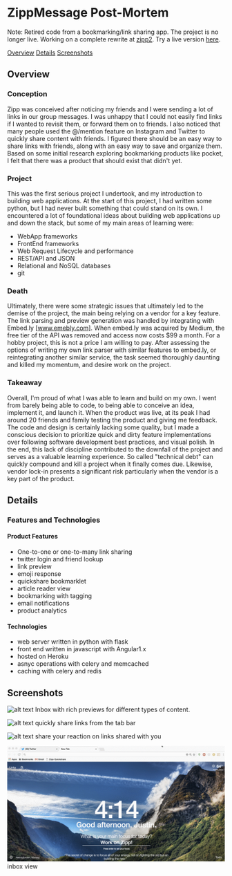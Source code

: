 # ZippMessage Post-Mortem
Note: Retired code from a bookmarking/link sharing app. The project is no longer live. Working on a complete rewrite at [zipp2](https://www.github.com/luthy2/zipp2). Try a live version [here](zipp2.herokuapp.com). <br/>

<a href="#overview">Overview</a>
<a href = "#details">Details</a>
<a href = "#screenshots">Screenshots</a>

## Overview <a name="overview">

### Conception
Zipp was conceived after noticing my friends and I were sending a lot of links in our group messages. I was unhappy that I could not easily find links if I wanted to revisit them, or forward them on to friends. I also noticed that many people used the @/mention feature on Instagram and Twitter to quickly share content with friends. I figured there should be an easy way to share links with friends, along with an easy way to save and organize them. Based on some initial research exploring bookmarking products like pocket, I felt that there was a product that should exist that didn't yet.

### Project
This was the first serious project I undertook, and my introduction to building web applications. At the start of this project, I had written some python, but I had never built something that could stand on its own. I encountered a lot of foundational ideas about building web applications up and down the stack, but some of my main areas of learning were:
  * WebApp frameworks
  * FrontEnd frameworks
  * Web Request Lifecycle and performance
  * REST/API and JSON
  * Relational and NoSQL databases
  * git

### Death
Ultimately, there were some strategic issues that ultimately led to the demise of the project, the main being relying on a vendor for a key feature. The link parsing and preview generation was handled by integrating with Embed.ly [www.emebly.com]. When embed.ly was acquired by Medium, the free tier of the API was removed and access now costs $99 a month. For a hobby project, this is not a price I am willing to pay. After assessing the options of writing my own link parser with similar features to embed.ly, or reintegrating another similar service, the task seemed thoroughly daunting and killed my momentum, and desire work on the project.

### Takeaway
Overall, I'm proud of what I was able to learn and build on my own. I went from barely being able to code, to being able to conceive an idea, implement it, and launch it. When the product was live, at its peak I had around 20 friends and family testing the product and giving me feedback. The code and design is certainly lacking some quality, but I made a conscious decision to prioritize quick and dirty feature implementations over following software development best practices, and visual polish. In the end, this lack of discipline contributed to the downfall of the project and serves as a valuable learning experience. So called "technical debt" can quickly compound and kill a project when it finally comes due. Likewise, vendor lock-in presents a significant risk particularly when the vendor is a key part of the product.


## Details <a name="details">

### Features and Technologies
#### Product Features
* One-to-one or one-to-many link sharing
* twitter login and friend lookup
* link preview
* emoji response
* quickshare bookmarklet
* article reader view
* bookmarking with tagging
* email notifications
* product analytics

#### Technologies
* web server written in python with flask
* front end written in javascript with Angular1.x
* hosted on Heroku
* asnyc operations with celery and memcached
* caching with celery and redis

## Screenshots <a name="screenshots">
![alt text](/app/static/img/richinbox.gif "Inbox with link previews")
Inbox with rich previews for different types of content.

![alt text](/app/static/img/quickshare.gif "quickshare bookmarklet")
quickly share links from the tab bar

![alt text](/app/static/img/messageactions.gif "send your reaction")
share your reaction on links shared with you

![alt text](/app/static/img/inbox.gif "Inbox with link previews")
inbox view
